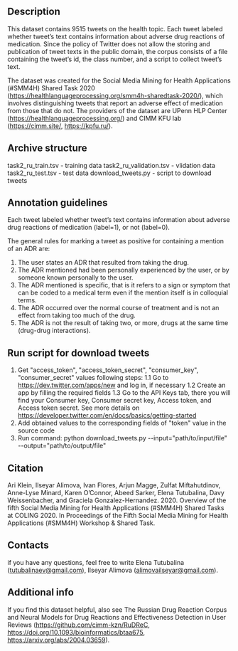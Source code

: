 ## Description

This dataset contains 9515 tweets on the health topic. Each tweet labeled whether tweet’s text contains information about adverse drug reactions of medication. Since the policy of Twitter does not allow the storing and publication of tweet texts in the public domain, the corpus consists of a file containing the tweet’s id, the class number, and a script to collect tweet’s text.

The dataset was created for the Social Media Mining for Health Applications (#SMM4H) Shared Task 2020 (https://healthlanguageprocessing.org/smm4h-sharedtask-2020/), which involves distinguishing tweets that report an adverse effect of medication from those that do not. The providers of the dataset are UPenn HLP Center (https://healthlanguageprocessing.org/) and CIMM KFU lab (https://cimm.site/, https://kpfu.ru/). 

## Archive structure

task2_ru_train.tsv - training data 
task2_ru_validation.tsv - vlidation data
task2_ru_test.tsv - test data
download_tweets.py - script to download tweets

## Annotation guidelines

Each tweet labeled whether tweet’s text contains information about adverse drug reactions of medication (label=1), or not (label=0).

The general rules for marking a tweet as positive for containing a mention of an ADR are:
1. The user states an ADR that resulted from taking the drug.
2. The ADR mentioned had been personally experienced by the user, or by someone known personally to the user.
3. The ADR mentioned is specific, that is it refers to a sign or symptom that can be coded to a medical term even if the mention itself is in colloquial terms.
4. The ADR occurred over the normal course of treatment and is not an effect from taking too much of the drug.
5. The ADR is not the result of taking two, or more, drugs at the same time (drug-drug interactions).

## Run script for download tweets

1. Get "access_token", "access_token_secret", "consumer_key", "consumer_secret" values following steps:
	1.1 Go to https://dev.twitter.com/apps/new and log in, if necessary
	1.2 Create an app by filling the required fields
	1.3 Go to the API Keys tab, there you will find your Consumer key, Consumer secret key, Access token, and Access token secret.
   See more details on https://developer.twitter.com/en/docs/basics/getting-started
2. Add obtained values to the corresponding fields of "token" value in the source code 
3. Run command: python download_tweets.py --input="path/to/input/file" --output="path/to/output/file"

## Citation

Ari Klein, Ilseyar Alimova, Ivan Flores, Arjun Magge, Zulfat Miftahutdinov, Anne-Lyse Minard, Karen O’Connor, Abeed Sarker, Elena Tutubalina, Davy Weissenbacher, and Graciela Gonzalez-Hernandez. 2020. Overview of the fifth Social Media Mining for Health Applications (#SMM4H) Shared Tasks at COLING 2020. In Proceedings of the Fifth Social Media Mining for Health Applications (#SMM4H) Workshop & Shared Task.

## Contacts

if you have any questions, feel free to write Elena Tutubalina (tutubalinaev@gmail.com), Ilseyar Alimova (alimovailseyar@gmail.com).

## Additional info

If you find this dataset helpful, also see The Russian Drug Reaction Corpus and Neural Models for Drug Reactions and Effectiveness Detection in User Reviews (https://github.com/cimm-kzn/RuDReC, https://doi.org/10.1093/bioinformatics/btaa675, https://arxiv.org/abs/2004.03659).
